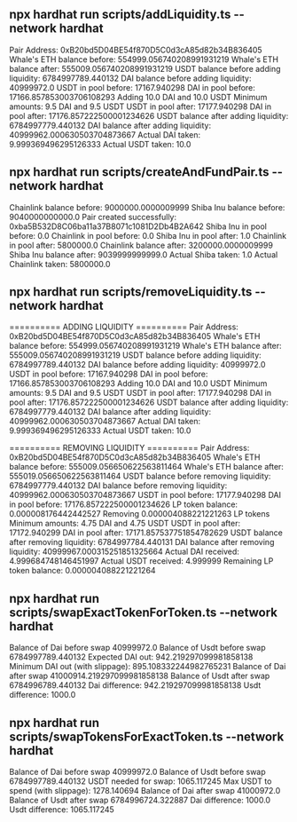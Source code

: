 ## npx hardhat run scripts/addLiquidity.ts --network hardhat
Pair Address: 0xB20bd5D04BE54f870D5C0d3cA85d82b34B836405
Whale's ETH balance before: 554999.056740208991931219
Whale's ETH balance after: 555009.056740208991931219
USDT balance before adding liquidity: 6784997789.440132
DAI balance before adding liquidity: 40999972.0
USDT in pool before: 17167.940298
DAI in pool before: 17166.857853003706108293
Adding 10.0 DAI and 10.0 USDT
Minimum amounts: 9.5 DAI and 9.5 USDT
USDT in pool after: 17177.940298
DAI in pool after: 17176.857222500001234626
USDT balance after adding liquidity: 6784997779.440132
DAI balance after adding liquidity: 40999962.000630503704873667
Actual DAI taken: 9.999369496295126333
Actual USDT taken: 10.0



## npx hardhat run scripts/createAndFundPair.ts --network hardhat
Chainlink balance before: 9000000.0000009999
Shiba Inu balance before: 9040000000000.0
Pair created successfully:  0xba5B532D8C06ba11a37B8071c1081D2Db4B2A642
Shiba Inu in pool before: 0.0
Chainlink in pool before: 0.0
Shiba Inu in pool after: 1.0
Chainlink in pool after: 5800000.0
Chainlink balance after: 3200000.0000009999
Shiba Inu balance after: 9039999999999.0
Actual Shiba taken: 1.0
Actual Chainlink taken: 5800000.0

## npx hardhat run scripts/removeLiquidity.ts --network hardhat
========== ADDING LIQUIDITY ==========
Pair Address: 0xB20bd5D04BE54f870D5C0d3cA85d82b34B836405
Whale's ETH balance before: 554999.056740208991931219
Whale's ETH balance after: 555009.056740208991931219
USDT balance before adding liquidity: 6784997789.440132
DAI balance before adding liquidity: 40999972.0
USDT in pool before: 17167.940298
DAI in pool before: 17166.857853003706108293
Adding 10.0 DAI and 10.0 USDT
Minimum amounts: 9.5 DAI and 9.5 USDT
USDT in pool after: 17177.940298
DAI in pool after: 17176.857222500001234626
USDT balance after adding liquidity: 6784997779.440132
DAI balance after adding liquidity: 40999962.000630503704873667
Actual DAI taken: 9.999369496295126333
Actual USDT taken: 10.0

========== REMOVING LIQUIDITY ==========
Pair Address: 0xB20bd5D04BE54f870D5C0d3cA85d82b34B836405
Whale's ETH balance before: 555009.056650622563811464
Whale's ETH balance after: 555019.056650622563811464
USDT balance before removing liquidity: 6784997779.440132
DAI balance before removing liquidity: 40999962.000630503704873667
USDT in pool before: 17177.940298
DAI in pool before: 17176.857222500001234626
LP token balance: 0.000008176442442527
Removing 0.000004088221221263 LP tokens
Minimum amounts: 4.75 DAI and 4.75 USDT
USDT in pool after: 17172.940299
DAI in pool after: 17171.857537751854782629
USDT balance after removing liquidity: 6784997784.440131
DAI balance after removing liquidity: 40999967.000315251851325664
Actual DAI received: 4.999684748146451997
Actual USDT received: 4.999999
Remaining LP token balance: 0.000004088221221264



## npx hardhat run scripts/swapExactTokenForToken.ts --network hardhat
Balance of Dai before swap 40999972.0
Balance of Usdt before swap 6784997789.440132
Expected DAI out: 942.219297099981858138
Minimum DAI out (with slippage): 895.108332244982765231
Balance of Dai after swap 41000914.219297099981858138
Balance of Usdt after swap 6784996789.440132
Dai difference: 942.219297099981858138
Usdt difference: 1000.0

## npx hardhat run scripts/swapTokensForExactToken.ts --network hardhat

Balance of Dai before swap 40999972.0
Balance of Usdt before swap 6784997789.440132
USDT needed for swap: 1065.117245
Max USDT to spend (with slippage): 1278.140694
Balance of Dai after swap 41000972.0
Balance of Usdt after swap 6784996724.322887
Dai difference: 1000.0
Usdt difference: 1065.117245